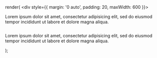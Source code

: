 render(
    <Arwes>
        <div style={{ margin: '0 auto', padding: 20, maxWidth: 600 }}>
            <p>
            Lorem ipsum dolor sit amet, consectetur adipisicing elit, sed do eiusmod
            tempor incididunt ut labore et dolore magna aliqua.
            </p>
            <Image
                animate
                resources='/img/wallpaper.jpg'
                caption='The vast universe around us'
            />
            <p>
            Lorem ipsum dolor sit amet, consectetur adipisicing elit, sed do eiusmod
            tempor incididunt ut labore et dolore magna aliqua.
            </p>
        </div>
    </Arwes>
);
